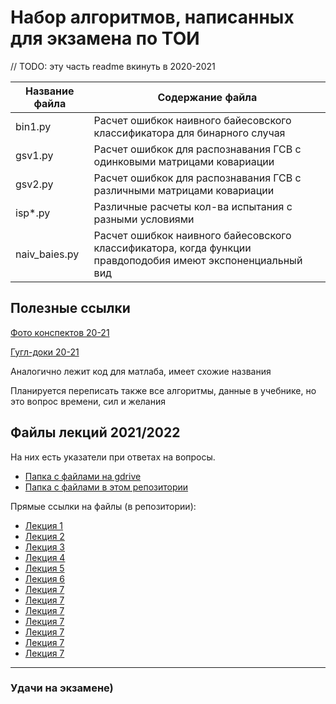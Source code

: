 # Набор алгоритмов, написанных для экзамена по ТОИ

// TODO: эту часть readme вкинуть в 2020-2021

Название файла  | Содержание файла
----------------|----------------------
bin1.py         | Расчет ошибкок наивного байесовского классификатора для бинарного случая
gsv1.py         | Расчет ошибкок для распознавания ГСВ с одинковыми матрицами ковариации
gsv2.py         | Расчет ошибкок для распознавания ГСВ с различными матрицами ковариации
isp*.py         | Различные расчеты кол-ва испытания с разными условиями
naiv_baies.py   | Расчет ошибкок наивного байесовского классификатора, когда функции правдоподобия имеют экспоненциальный вид

## Полезные ссылки

[Фото конспектов 20-21](https://drive.google.com/drive/u/1/folders/1MECD9fwBNQOd4RBfq2zpWCT2B-zwNtE3)

[Гугл-доки 20-21](https://drive.google.com/drive/folders/1K7roIWl6hbT_joNYRmzVOfr1X-070imZ)

Аналогично лежит код для матлаба, имеет схожие названия

Планируется переписать также все алгоритмы, данные в учебнике, но это вопрос времени, сил и желания

## Файлы лекций 2021/2022

На них есть указатели при ответах на вопросы.

* [Папка с файлами на gdrive](https://drive.google.com/drive/folders/1ff2OqMCOGJh1EKiN1uDRwmFFmIuZXpZv?usp=sharing) 
* [Папка с файлами в этом репозитории](2021-2022/лекции%20с%20мудла)

Прямые ссылки на файлы (в репозитории):

* [Лекция 1](2021-2022/лекции%20с%20мудла/v1(с%202020%20года).pdf)
* [Лекция 2](2021-2022/лекции%20с%20мудла/v2.pdf)
* [Лекция 3](2021-2022/лекции%20с%20мудла/v3.pdf)
* [Лекция 4](2021-2022/лекции%20с%20мудла/v4.pdf)
* [Лекция 5](2021-2022/лекции%20с%20мудла/v5.pdf)
* [Лекция 6](2021-2022/лекции%20с%20мудла/v6.pdf)
* [Лекция 7](2021-2022/лекции%20с%20мудла/v7.pdf)
* [Лекция 7](2021-2022/лекции%20с%20мудла/v8.pdf)
* [Лекция 7](2021-2022/лекции%20с%20мудла/v9.pdf)
* [Лекция 7](2021-2022/лекции%20с%20мудла/v10.pdf)
* [Лекция 7](2021-2022/лекции%20с%20мудла/v11.pdf)
* [Лекция 7](2021-2022/лекции%20с%20мудла/v12.pdf)
* [Лекция 7](2021-2022/лекции%20с%20мудла/v13.pdf)

___

### Удачи на экзамене)
